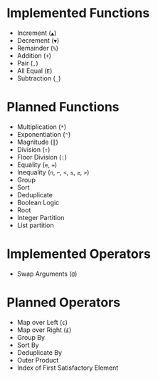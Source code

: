 # Implemented Functions
- Increment (`▲`)
- Decrement (`▼`)
- Remainder (`%`)
- Addition (`+`)
- Pair (`,`)
- All Equal (`E`)
- Subtraction (`_`)

# Planned Functions
- Multiplication (`*`)
- Exponentiation (`ⁿ`)
- Magnitude (`║`)
- Division (`÷`)
- Floor Division (`:`)
- Equality (`e`, `=`)
- Inequality (`n`, `⌐`, `<`, `≤`, `≥`, `>`)
- Group
- Sort
- Deduplicate
- Boolean Logic
- Root
- Integer Partition
- List partition

# Implemented Operators
- Swap Arguments (`@`)

# Planned Operators
- Map over Left (`ε`)
- Map over Right (`£`)
- Group By
- Sort By
- Deduplicate By
- Outer Product
- Index of First Satisfactory Element
